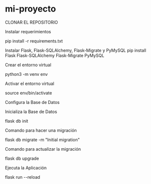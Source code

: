 # mi-proyecto

CLONAR EL REPOSITORIO

Instalar requerimientos

pip install -r requirements.txt

Instalar Flask, Flask-SQLAlchemy, Flask-Migrate y PyMySQL
pip install Flask Flask-SQLAlchemy Flask-Migrate PyMySQL

Crear el entorno virtual

python3 -m venv env

Activar el entorno virtual

source env/bin/activate

Configura la Base de Datos

Inicializa la Base de Datos

flask db init

Comando para hacer una migración

flask db migrate -m "Initial migration"

Comando para actualizar la migración

flask db upgrade

Ejecuta la Aplicación

flask run --reload
